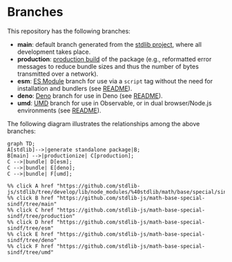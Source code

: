 <!--

@license Apache-2.0

Copyright (c) 2022 The Stdlib Authors.

Licensed under the Apache License, Version 2.0 (the "License");
you may not use this file except in compliance with the License.
You may obtain a copy of the License at

    http://www.apache.org/licenses/LICENSE-2.0

Unless required by applicable law or agreed to in writing, software
distributed under the License is distributed on an "AS IS" BASIS,
WITHOUT WARRANTIES OR CONDITIONS OF ANY KIND, either express or implied.
See the License for the specific language governing permissions and
limitations under the License.

-->

# Branches

This repository has the following branches:

-   **main**: default branch generated from the [stdlib project][stdlib-url], where all development takes place.
-   **production**: [production build][production-url] of the package (e.g., reformatted error messages to reduce bundle sizes and thus the number of bytes transmitted over a network).
-   **esm**: [ES Module][esm-url] branch for use via a `script` tag without the need for installation and bundlers (see [README][esm-readme]).
-   **deno**: [Deno][deno-url] branch for use in Deno (see [README][deno-readme]).
-   **umd**: [UMD][umd-url] branch for use in Observable, or in dual browser/Node.js environments (see [README][umd-readme]).

The following diagram illustrates the relationships among the above branches:

```mermaid
graph TD;
A[stdlib]-->|generate standalone package|B;
B[main] -->|productionize| C[production];
C -->|bundle| D[esm];
C -->|bundle| E[deno];
C -->|bundle| F[umd];

%% click A href "https://github.com/stdlib-js/stdlib/tree/develop/lib/node_modules/%40stdlib/math/base/special/sindf"
%% click B href "https://github.com/stdlib-js/math-base-special-sindf/tree/main"
%% click C href "https://github.com/stdlib-js/math-base-special-sindf/tree/production"
%% click D href "https://github.com/stdlib-js/math-base-special-sindf/tree/esm"
%% click E href "https://github.com/stdlib-js/math-base-special-sindf/tree/deno"
%% click F href "https://github.com/stdlib-js/math-base-special-sindf/tree/umd"
```

[stdlib-url]: https://github.com/stdlib-js/stdlib/tree/develop/lib/node_modules/%40stdlib/math/base/special/sindf
[production-url]: https://github.com/stdlib-js/math-base-special-sindf/tree/production
[deno-url]: https://github.com/stdlib-js/math-base-special-sindf/tree/deno
[deno-readme]: https://github.com/stdlib-js/math-base-special-sindf/blob/deno/README.md
[umd-url]: https://github.com/stdlib-js/math-base-special-sindf/tree/umd
[umd-readme]: https://github.com/stdlib-js/math-base-special-sindf/blob/umd/README.md
[esm-url]: https://github.com/stdlib-js/math-base-special-sindf/tree/esm
[esm-readme]: https://github.com/stdlib-js/math-base-special-sindf/blob/esm/README.md